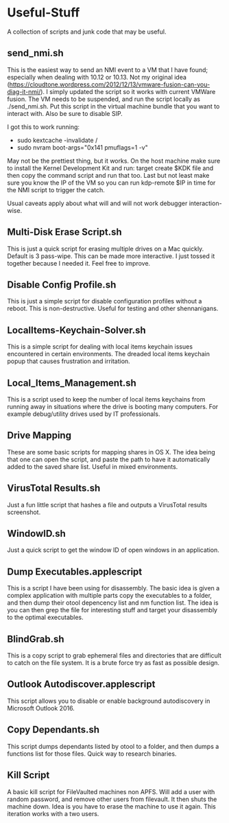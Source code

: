 # Useful-Stuff
A collection of scripts and junk code that may be useful.


## send_nmi.sh
This is the easiest way to send an NMI event to a VM that I have found; especially when dealing with 10.12 or 10.13. Not my original idea (https://cloudtone.wordpress.com/2012/12/13/vmware-fusion-can-you-diag-it-nmi/). I simply updated the script so it works with current VMWare fusion. The VM needs to be suspended, and run the script locally as ./send_nmi.sh. Put this script in the virtual machine bundle that you want to interact with. Also be sure to disable SIP.

I got this to work running: 
- sudo kextcache -invalidate / 
- sudo nvram boot-args="0x141 pmuflags=1 -v"

May not be the prettiest thing, but it works. On the host machine make sure to install the Kernel Development Kit and run: target create $KDK file and then copy the command script and run that too. Last but not least make sure you know the IP of the VM so you can run kdp-remote $IP in time for the NMI script to trigger the catch.

Usual caveats apply about what will and will not work debugger interaction-wise.

## Multi-Disk Erase Script.sh
This is just a quick script for erasing multiple drives on a Mac quickly. Default is 3 pass-wipe. This can be made more interactive. I just tossed it together because I needed it. Feel free to improve.

## Disable Config Profile.sh
This is just a simple script for disable configuration profiles without a reboot. This is non-destructive. Useful for testing and other shennanigans.

## LocalItems-Keychain-Solver.sh
This is a simple script for dealing with local items keychain issues encountered in certain environments. The dreaded local items keychain popup that causes frustration and irritation.

## Local_Items_Management.sh
This is a script used to keep the number of local items keychains from running away in situations where the drive is booting many computers. For example debug/utility drives used by IT professionals.

## Drive Mapping
These are some basic scripts for mapping shares in OS X. The idea being that one can open the script, and paste the path to have it automatically added to the saved share list. Useful in mixed environments.

## VirusTotal Results.sh
Just a fun little script that hashes a file and outputs a VirusTotal results screenshot.

## WindowID.sh
Just a quick script to get the window ID of open windows in an application.

## Dump Executables.applescript
This is a script I have been using for disassembly. The basic idea is given a complex application with multiple parts copy the executables to a folder, and then dump their otool depencency list and nm function list. The idea is you can then grep the file for interesting stuff and target your disassembly to the optimal executables.

## BlindGrab.sh
This is a copy script to grab ephemeral files and directories that are difficult to catch on the file system. It is a brute force try as fast as possible design.

## Outlook Autodiscover.applescript
This script allows you to disable or enable background autodiscovery in Microsoft Outlook 2016.

## Copy Dependants.sh
This script dumps dependants listed by otool to a folder, and then dumps a functions list for those files. Quick way to research binaries.

## Kill Script
A basic kill script for FileVaulted machines non APFS. Will add a user with random password, and remove other users from filevault. It then shuts the machine down. Idea is you have to erase the machine to use it again. This iteration works with a two users.
